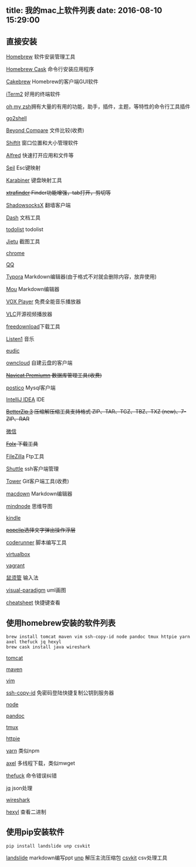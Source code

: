 title: 我的mac上软件列表
date: 2016-08-10 15:29:00
---

## 直接安装
[Homebrew](http://brew.sh/index_zh-cn.html) 软件安装管理工具

[Homebrew Cask](https://caskroom.github.io/) 命令行安装应用程序

[Cakebrew](https://www.cakebrew.com/) Homebrew的客户端GUI软件

[iTerm2](http://www.iterm2.com/) 好用的终端软件

[oh my zsh](http://ohmyz.sh/)拥有大量的有用的功能，助手，插件，主题，等特性的命令行工具插件

[go2shell](http://zipzapmac.com/go2shell)

[Beyond Compare](http://www.scootersoftware.com/download.php) 文件比较(收费)

[ShiftIt](https://github.com/fikovnik/ShiftIt) 窗口位置和大小管理软件

[Alfred](https://www.alfredapp.com/) 快速打开应用和文件等

[Seil](https://pqrs.org/osx/karabiner/seil.html.en) Esc键映射

[Karabiner](https://pqrs.org/osx/karabiner/index.html.en) 键盘映射工具

~~[xtrafinder](http://www.trankynam.com/xtrafinder/) Finder功能增强，tab打开，剪切等~~

[ShadowsocksX](https://shadowsocks.org/en/index.html) 翻墙客户端

[Dash](https://kapeli.com/dash) 文档工具

[todolist](https://todoist.com/mac) todolist

[Jietu](http://jietu.qq.com/) 截图工具

[chrome](https://www.google.com/chrome/browser/desktop/index.html)

[QQ](http://im.qq.com/macqq/index.shtml)

[Typora](http://www.typora.io/) Markdown编辑器(由于格式不对就会删除内容，放弃使用)

[Mou](http://25.io/mou/) Markdown编辑器

[VOX Player](https://coppertino.com/vox/mac) 免费全能音乐播放器

[VLC](http://www.videolan.org/vlc/)开源视频播放器

[freedownload](http://www.freedownloadmanager.org/)下载工具

[Listen1](https://listen1.github.io/listen1/) 音乐

[eudic](http://www.eudic.net/eudic/mac_dictionary.aspx)

[owncloud](https://owncloud.org/install/#install-clients) 自建云盘的客户端

~~[Navicat Premiumn](https://www.navicat.com/) 数据库管理工具(收费)~~

[postico](https://eggerapps.at/postico/) Mysql客户端

[IntelliJ IDEA](https://www.jetbrains.com/idea/) IDE

~~[BetterZip 3](https://macitbetter.com/) 压缩解压缩工具支持格式 ZIP、TAR、TGZ、TBZ、TXZ (new)、7-ZIP、RAR~~

[微信](http://weixin.qq.com/cgi-bin/readtemplate?t=mac&lang=zh_CN)

~~[Folx](http://mac.eltima.com/cn/download-manager.html) 下载工具~~

[FileZilla](https://filezilla-project.org/) Ftp工具

[Shuttle](http://fitztrev.github.io/shuttle/) ssh客户端管理

[Tower](https://www.git-tower.com/) Git客户端工具(收费)

[macdown](https://macdown.uranusjr.com/) Markdown编辑器

[mindnode](https://mindnode.com/) 思维导图

[kindle](https://www.amazon.cn/gp/digital/fiona/kcp-landing-page/ref=sd_allcat_firetab_l3_f98948)

~~[popclip](https://pilotmoon.com/popclip/)选择文字弹出操作浮层~~

[coderunner](https://coderunnerapp.com/) 脚本编写工具

[virtualbox](https://www.virtualbox.org/wiki/Downloads)

[vagrant](https://www.vagrantup.com/)

[鼠须管](http://rime.im/) 输入法

[visual-paradigm](https://www.visual-paradigm.com/) uml画图

[cheatsheet](https://www.mediaatelier.com/CheatSheet/) 快捷键查看
## 使用homebrew安装的软件列表
```
brew install tomcat maven vim ssh-copy-id node pandoc tmux httpie yarn axel thefuck jq hexyl
brew cask install java wireshark
```
[tomcat](https://tomcat.apache.org/)

[maven](https://maven.apache.org/)

[vim](http://www.vim.org/)

[ssh-copy-id](http://www.openssh.com/) 免密码登陆快捷复制公钥到服务器

[node](https://nodejs.org/)

[pandoc](http://pandoc.org/index.html)

[tmux](https://tmux.github.io/)

[httpie](http://httpie.org)

[yarn](https://yarnpkg.com/) 类似npm

[axel](http://axel.alioth.debian.org/) 多线程下载，类似mwget

[thefuck](https://github.com/nvbn/thefuck) 命令错误纠错

[jq](https://github.com/stedolan/jq) json处理

[wireshark](https://www.wireshark.org/#download)

[hexyl](https://github.com/sharkdp/hexyl) 查看二进制


## 使用pip安装软件
```
pip install landslide unp csvkit
```
[landslide](https://github.com/adamzap/landslide) markdown编写ppt
[unp](https://github.com/mitsuhiko/unp) 解压主流压缩包
[csvkit](http://csvkit.readthedocs.io/en/1.0.2/index.html) csv处理工具


